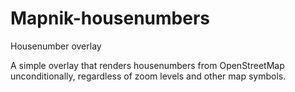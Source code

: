 # Mapnik-housenumbers
Housenumber overlay

A simple overlay that renders housenumbers from OpenStreetMap unconditionally, regardless of zoom levels and other map symbols.
